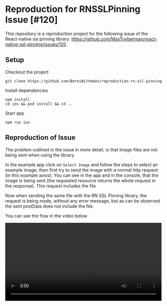 # Reproduction for RNSSLPinning Issue [#120]

This repository is a reproduction project for the following issue of the React-native ssl pinning library: https://github.com/MaxToyberman/react-native-ssl-pinning/issues/120

## Setup

Checkout the project

```
git clone https://github.com/BerniWittmann/reproduction-rn-ssl-pinning
```

Install dependencies

```
npm install
cd ios && pod install && cd ..
```

Start app

```
npm run ios
```

## Reproduction of Issue

The problem outlined in the issue in more detail, is that image files are not being sent when using the library.

In the example app click on `Select Image` and follow the steps to select an example image, then first try to send the image with a normal http request (in this example axios).
You can see in the app and in the console, that the image is being sent (the requested resource returns the whole request in the response). This request includes the file

Now when sending the same file with the RN SSL Pinning library, the request is being made, without any error message, but as can be observed the sent postData does not include the file.

You can see the flow in the video below

<video src="https://i.imgur.com/BKAKxCw.mp4" autoplay width=500 />